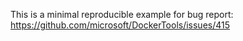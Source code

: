 This is a minimal reproducible example for bug report: https://github.com/microsoft/DockerTools/issues/415
